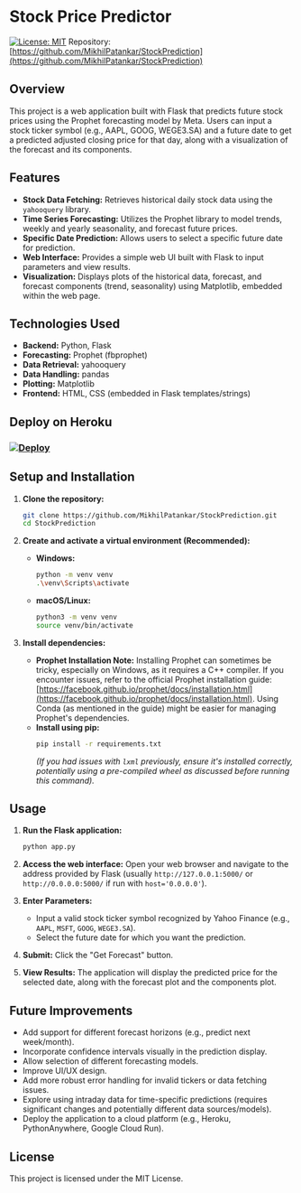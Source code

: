 # Stock Price Predictor
[![License: MIT](https://img.shields.io/badge/License-MIT-yellow.svg)](https://opensource.org/licenses/MIT) Repository: [https://github.com/MikhilPatankar/StockPrediction](https://github.com/MikhilPatankar/StockPrediction)

## Overview

This project is a web application built with Flask that predicts future stock prices using the Prophet forecasting model by Meta. Users can input a stock ticker symbol (e.g., AAPL, GOOG, WEGE3.SA) and a future date to get a predicted adjusted closing price for that day, along with a visualization of the forecast and its components.

## Features

* **Stock Data Fetching:** Retrieves historical daily stock data using the `yahooquery` library.
* **Time Series Forecasting:** Utilizes the Prophet library to model trends, weekly and yearly seasonality, and forecast future prices.
* **Specific Date Prediction:** Allows users to select a specific future date for prediction.
* **Web Interface:** Provides a simple web UI built with Flask to input parameters and view results.
* **Visualization:** Displays plots of the historical data, forecast, and forecast components (trend, seasonality) using Matplotlib, embedded within the web page.

## Technologies Used

* **Backend:** Python, Flask
* **Forecasting:** Prophet (fbprophet)
* **Data Retrieval:** yahooquery
* **Data Handling:** pandas
* **Plotting:** Matplotlib
* **Frontend:** HTML, CSS (embedded in Flask templates/strings)

## Deploy on Heroku

### [![Deploy](https://www.herokucdn.com/deploy/button.svg)](https://www.heroku.com/deploy?template=https://github.com/MikhilPatankar/StockPrediction)


## Setup and Installation

1.  **Clone the repository:**
    ```bash
    git clone https://github.com/MikhilPatankar/StockPrediction.git
    cd StockPrediction
    ```

2.  **Create and activate a virtual environment (Recommended):**
    * **Windows:**
        ```bash
        python -m venv venv
        .\venv\Scripts\activate
        ```
    * **macOS/Linux:**
        ```bash
        python3 -m venv venv
        source venv/bin/activate
        ```

3.  **Install dependencies:**
    * **Prophet Installation Note:** Installing Prophet can sometimes be tricky, especially on Windows, as it requires a C++ compiler. If you encounter issues, refer to the official Prophet installation guide: [https://facebook.github.io/prophet/docs/installation.html](https://facebook.github.io/prophet/docs/installation.html). Using Conda (as mentioned in the guide) might be easier for managing Prophet's dependencies.
    * **Install using pip:**
        ```bash
        pip install -r requirements.txt
        ```
        *(If you had issues with `lxml` previously, ensure it's installed correctly, potentially using a pre-compiled wheel as discussed before running this command).*

## Usage
1.  **Run the Flask application:**
    ```bash
    python app.py
    ```

2.  **Access the web interface:**
    Open your web browser and navigate to the address provided by Flask (usually `http://127.0.0.1:5000/` or `http://0.0.0.0:5000/` if run with `host='0.0.0.0'`).

3.  **Enter Parameters:**
    * Input a valid stock ticker symbol recognized by Yahoo Finance (e.g., `AAPL`, `MSFT`, `GOOG`, `WEGE3.SA`).
    * Select the future date for which you want the prediction.

4.  **Submit:** Click the "Get Forecast" button.

5.  **View Results:** The application will display the predicted price for the selected date, along with the forecast plot and the components plot.

## Future Improvements

* Add support for different forecast horizons (e.g., predict next week/month).
* Incorporate confidence intervals visually in the prediction display.
* Allow selection of different forecasting models.
* Improve UI/UX design.
* Add more robust error handling for invalid tickers or data fetching issues.
* Explore using intraday data for time-specific predictions (requires significant changes and potentially different data sources/models).
* Deploy the application to a cloud platform (e.g., Heroku, PythonAnywhere, Google Cloud Run).

## License

This project is licensed under the MIT License.
